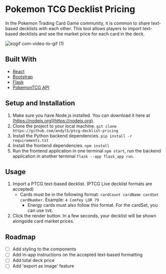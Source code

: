 # Pokemon TCG Decklist Pricing
In the Pokemon Trading Card Game community, it is common to share text-based decklists with each other. This tool allows players to import text-based decklists and see the market price for each card in the deck.

![ezgif com-video-to-gif (1)](https://github.com/andyl5/ptcg-decklist-pricing/assets/81489476/db7f57b6-383f-409f-b18a-0cba620873a3)

## Built With
* [React](https://react.dev/)
* [Bootstrap](https://getbootstrap.com/)
* [Flask](https://flask.palletsprojects.com/en/3.0.x/)
* [PokemonTCG API](https://docs.pokemontcg.io/)

## Setup and Installation
1. Make sure you have Node.js installed. You can download it here at [https://nodejs.org](https://nodejs.org).
2. Clone the project to your local machine. `git clone https://github.com/andyl5/ptcg-decklist-pricing`
3. Install the Python backend dependencies. `pip install -r requirements.txt`
4. Install the frontend dependencies. `npm install`
5. Run the frontend application in one terminal `npm start`, run the backend application in another terminal `flask --app flask_app run`.

## Usage
1. Import a PTCG text-based decklist. (PTCG Live decklist formats are accepted)
    * Cards must be in the following format: `cardCount cardName cardSet cardNumber`. Example: `4 Comfey LOR 79`
      * Energy cards must also follow this format. For the cardSet, you can use `SVE`.
2. Click the render button. In a few seconds, your decklist will be shown alongside card market prices.

## Roadmap
- [ ] Add styling to the components
- [ ] Add in-app instructions on the accepted text-based formatting
- [ ] Add total deck price
- [ ] Add 'export as image' feature
